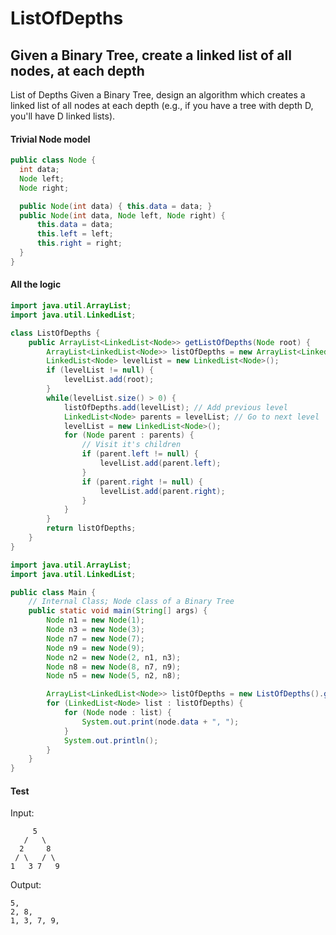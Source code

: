 # ListOfDepths
Given a Binary Tree, create a linked list of all nodes, at each depth
---

List of Depths
Given a Binary Tree, design an algorithm which creates a linked list of all nodes
at each depth (e.g., if you have a tree with depth D, you'll have D linked lists).

#### Trivial Node model
  ```java
  public class Node {
    int data;
    Node left;
    Node right;

    public Node(int data) { this.data = data; }
    public Node(int data, Node left, Node right) {
        this.data = data;
        this.left = left;
        this.right = right;
    }
}
  ```
#### All the logic
```java
import java.util.ArrayList;
import java.util.LinkedList;

class ListOfDepths {
    public ArrayList<LinkedList<Node>> getListOfDepths(Node root) {
        ArrayList<LinkedList<Node>> listOfDepths = new ArrayList<LinkedList<Node>>();
        LinkedList<Node> levelList = new LinkedList<Node>();
        if (levelList != null) {
            levelList.add(root);
        }
        while(levelList.size() > 0) {
            listOfDepths.add(levelList); // Add previous level
            LinkedList<Node> parents = levelList; // Go to next level
            levelList = new LinkedList<Node>();
            for (Node parent : parents) {
                // Visit it's children
                if (parent.left != null) {
                    levelList.add(parent.left);
                }
                if (parent.right != null) {
                    levelList.add(parent.right);
                }
            }
        }
        return listOfDepths;
    }
}
```


```java
import java.util.ArrayList;
import java.util.LinkedList;

public class Main {
    // Internal Class; Node class of a Binary Tree
    public static void main(String[] args) {
        Node n1 = new Node(1);
        Node n3 = new Node(3);
        Node n7 = new Node(7);
        Node n9 = new Node(9);
        Node n2 = new Node(2, n1, n3);
        Node n8 = new Node(8, n7, n9);
        Node n5 = new Node(5, n2, n8);

        ArrayList<LinkedList<Node>> listOfDepths = new ListOfDepths().getListOfDepths(n5);
        for (LinkedList<Node> list : listOfDepths) {
            for (Node node : list) {
                System.out.print(node.data + ", ");
            }
            System.out.println();
        }
    }
}
```
#### Test
Input:


         5
       /   \
      2     8
     / \   / \
    1   3 7   9


Output:
```
5,
2, 8,
1, 3, 7, 9,
```
